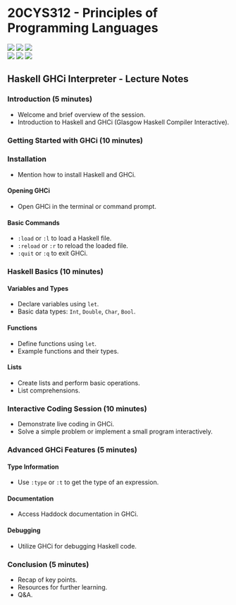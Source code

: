 # 20CYS312 - Principles of Programming Languages
![](https://img.shields.io/badge/Batch-21CYS-lightgreen) ![](https://img.shields.io/badge/UG-blue) ![](https://img.shields.io/badge/Subject-PPL-blue) <br/>
![](https://img.shields.io/badge/Lecture-2-orange) ![](https://img.shields.io/badge/Practical-3-orange) ![](https://img.shields.io/badge/Credits-3-orange)

## Haskell GHCi Interpreter - Lecture Notes

### Introduction (5 minutes)
- Welcome and brief overview of the session.
- Introduction to Haskell and GHCi (Glasgow Haskell Compiler Interactive).

### Getting Started with GHCi (10 minutes)
### Installation
- Mention how to install Haskell and GHCi.

#### Opening GHCi
- Open GHCi in the terminal or command prompt.

#### Basic Commands
- `:load` or `:l` to load a Haskell file.
- `:reload` or `:r` to reload the loaded file.
- `:quit` or `:q` to exit GHCi.

### Haskell Basics (10 minutes)
#### Variables and Types
- Declare variables using `let`.
- Basic data types: `Int`, `Double`, `Char`, `Bool`.

#### Functions
- Define functions using `let`.
- Example functions and their types.

#### Lists
- Create lists and perform basic operations.
- List comprehensions.

### Interactive Coding Session (10 minutes)
- Demonstrate live coding in GHCi.
- Solve a simple problem or implement a small program interactively.

### Advanced GHCi Features (5 minutes)
#### Type Information
- Use `:type` or `:t` to get the type of an expression.

#### Documentation
- Access Haddock documentation in GHCi.

#### Debugging
- Utilize GHCi for debugging Haskell code.

### Conclusion (5 minutes)
- Recap of key points.
- Resources for further learning.
- Q&A.



